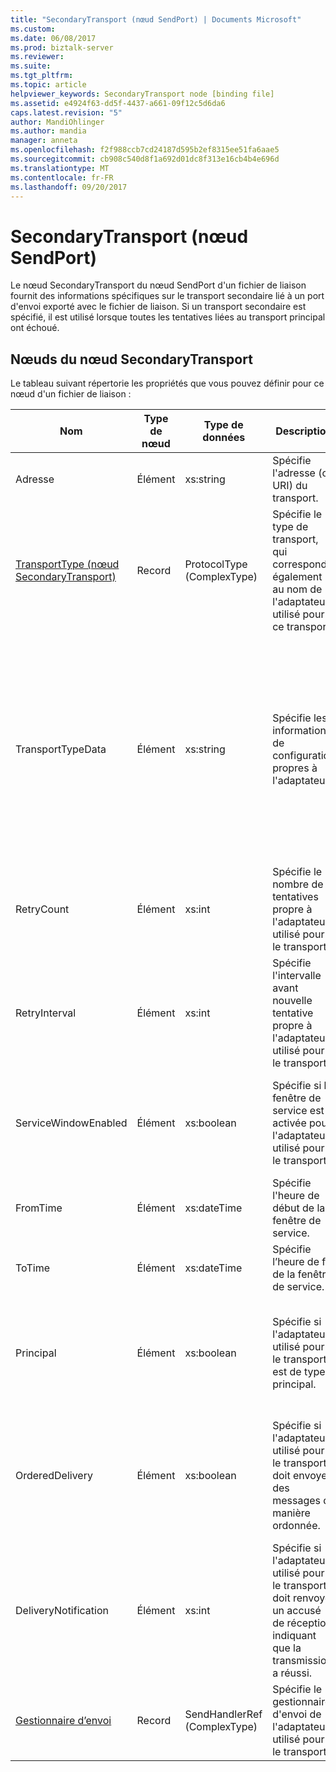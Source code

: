 ```yaml
---
title: "SecondaryTransport (nœud SendPort) | Documents Microsoft"
ms.custom: 
ms.date: 06/08/2017
ms.prod: biztalk-server
ms.reviewer: 
ms.suite: 
ms.tgt_pltfrm: 
ms.topic: article
helpviewer_keywords: SecondaryTransport node [binding file]
ms.assetid: e4924f63-dd5f-4437-a661-09f12c5d6da6
caps.latest.revision: "5"
author: MandiOhlinger
ms.author: mandia
manager: anneta
ms.openlocfilehash: f2f988ccb7cd24187d595b2ef8315ee51fa6aae5
ms.sourcegitcommit: cb908c540d8f1a692d01dc8f313e16cb4b4e696d
ms.translationtype: MT
ms.contentlocale: fr-FR
ms.lasthandoff: 09/20/2017
---
```

# <a name="secondarytransport-sendport-node"></a>SecondaryTransport (nœud SendPort)
Le nœud SecondaryTransport du nœud SendPort d'un fichier de liaison fournit des informations spécifiques sur le transport secondaire lié à un port d'envoi exporté avec le fichier de liaison. Si un transport secondaire est spécifié, il est utilisé lorsque toutes les tentatives liées au transport principal ont échoué.  
  
## <a name="nodes-in-the-secondarytransport-node"></a>Nœuds du nœud SecondaryTransport  
 Le tableau suivant répertorie les propriétés que vous pouvez définir pour ce nœud d'un fichier de liaison :  
  
|**Nom**|**Type de nœud**|**Type de données**|**Description**|**Restrictions**|**Commentaires**|  
|--------------|-------------------|-------------------|---------------------|----------------------|------------------|  
|Adresse|Élément|xs:string|Spécifie l'adresse (ou URI) du transport.|Facultatif|Valeur par défaut : vide|  
|[TransportType (nœud SecondaryTransport)](../core/transporttype-secondarytransport-node.md)|Record|ProtocolType (ComplexType)|Spécifie le type de transport, qui correspond également au nom de l'adaptateur utilisé pour ce transport.|Facultatif|Valeur par défaut : Aucun|  
|TransportTypeData|Élément|xs:string|Spécifie les informations de configuration propres à l'adaptateur.|Facultatif|Valeur par défaut : vide<br /><br /> Consultez [propriétés de Configuration des adaptateurs BizTalk intégrés](../core/configuration-properties-for-integrated-biztalk-adapters.md) pour l’adaptateur spécifique d’informations sur les propriétés qui peuvent être stockées dans cette chaîne.|  
|RetryCount|Élément|xs:int|Spécifie le nombre de tentatives propre à l'adaptateur utilisé pour le transport.|Requis|Valeur par défaut : Aucun|  
|RetryInterval|Élément|xs:int|Spécifie l'intervalle avant nouvelle tentative propre à l'adaptateur utilisé pour le transport.|Requis|Valeur par défaut : Aucun|  
|ServiceWindowEnabled|Élément|xs:boolean|Spécifie si la fenêtre de service est activée pour l'adaptateur utilisé pour le transport.|Requis|Valeur par défaut : Aucun<br /><br /> La valeur **true** si la fenêtre de service est activée, sinon la valeur **false**.|  
|FromTime|Élément|xs:dateTime|Spécifie l'heure de début de la fenêtre de service.|Requis|Valeur par défaut : Aucun|  
|ToTime|Élément|xs:dateTime|Spécifie l’heure de fin de la fenêtre de service.|Requis|Valeur par défaut : Aucun|  
|Principal|Élément|xs:boolean|Spécifie si l'adaptateur utilisé pour le transport est de type principal.|Requis|Valeur par défaut : Aucun<br /><br /> La valeur **true** si l’adaptateur utilisé pour le transport est principal, sinon la valeur **false**.|  
|OrderedDelivery|Élément|xs:boolean|Spécifie si l'adaptateur utilisé pour le transport doit envoyer des messages de manière ordonnée.|Requis|Valeur par défaut : Aucun<br /><br /> La valeur **true** si le transport doit envoyer des messages dans l’ordre, sinon la valeur **false**.|  
|DeliveryNotification|Élément|xs:int|Spécifie si l'adaptateur utilisé pour le transport doit renvoyer un accusé de réception indiquant que la transmission a réussi.|Requis|Valeur par défaut : Aucun<br /><br /> La valeur **true** pour les notifications de remise, sinon la valeur **false**.|  
|[Gestionnaire d’envoi](../core/sendhandler-secondarytransport-node.md)|Record|SendHandlerRef (ComplexType)|Spécifie le gestionnaire d'envoi de l'adaptateur utilisé pour le transport.|Requis|Valeur par défaut : Aucun|